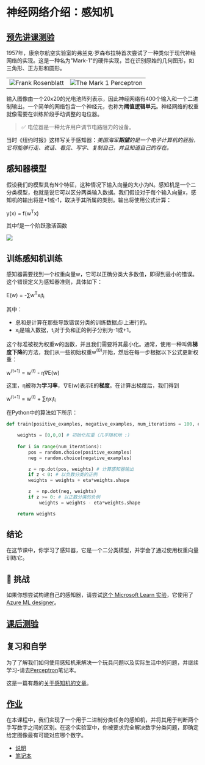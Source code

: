 # 神经网络介绍：感知机

## [预先讲课测验](https://red-field-0a6ddfd03.1.azurestaticapps.net/quiz/103)

1957年，康奈尔航空实验室的弗兰克·罗森布拉特首次尝试了一种类似于现代神经网络的实现。这是一种名为"Mark-1"的硬件实现，旨在识别原始的几何图形，如三角形、正方形和圆形。

|      |      |
|--------------|-----------|
|<img src='images/Rosenblatt-wikipedia.jpg' alt='Frank Rosenblatt'/> | <img src='images/Mark_I_perceptron_wikipedia.jpg' alt='The Mark 1 Perceptron' />|> 图片来自[Wikipedia](https://en.wikipedia.org/wiki/Perceptron)

输入图像由一个20x20的光电池阵列表示，因此神经网络有400个输入和一个二进制输出。一个简单的网络包含一个神经元，也称为**阈值逻辑单元**。神经网络的权重就像需要在训练阶段手动调整的电位器。

> ✅ 电位器是一种允许用户调节电路阻力的设备。

当时《纽约时报》这样写关于感知器：*美国海军**期望**的是一个电子计算机的胚胎，它将能够行走、说话、看见、写字、复制自己，并且知道自己的存在。*

## 感知器模型

假设我们的模型具有N个特征，这种情况下输入向量的大小为N。感知机是一个二分类模型，也就是说它可以区分两类输入数据。我们假设对于每个输入向量x，感知机的输出将是+1或-1，取决于其所属的类别。输出将使用公式计算：

y(x) = f(w<sup>T</sup>x)

其中f是一个阶跃激活函数

<!-- img src="http://www.sciweavers.org/tex2img.php?eq=f%28x%29%20%3D%20%5Cbegin%7Bcases%7D%0A%20%20%20%20%20%20%20%20%20%2B1%20%26%20x%20%5Cgeq%200%20%5C%5C%0A%20%20%20%20%20%20%20%20%20-1%20%26%20x%20%3C%200%0A%20%20%20%20%20%20%20%5Cend%7Bcases%7D%20%5C%5C%0A&bc=White&fc=Black&im=jpg&fs=12&ff=arev&edit=0" align="center" border="0" alt="f(x) = \begin{cases} +1 & x \geq 0 \\ -1 & x < 0 \end{cases} \\" width="154" height="50" / -->
<img src="images/activation-func.png"/>

## 训练感知机训练

感知器需要找到一个权重向量w，它可以正确分类大多数值，即得到最小的错误。这个错误定义为感知器准则，具体如下：

E(w) = -&sum;w<sup>T</sup>x<sub>i</sub>t<sub>i</sub>

其中：

* 总和是计算在那些导致错误分类的训练数据点i上进行的。
* x<sub>i</sub>是输入数据，t<sub>i</sub>对于负和正的例子分别为-1或+1。

这个标准被视为权重w的函数，并且我们需要将其最小化。通常，使用一种叫做**梯度下降**的方法，我们从一些初始权重w<sup>(0)</sup>开始，然后在每一步根据以下公式更新权重：

w<sup>(t+1)</sup> = w<sup>(t)</sup> - &eta;&nabla;E(w)

这里，&eta;被称为**学习率**，&nabla;E(w)表示E的**梯度**。在计算出梯度后，我们得到

w<sup>(t+1)</sup> = w<sup>(t)</sup> + &sum;&eta;x<sub>i</sub>t<sub>i</sub>

在Python中的算法如下所示：
```python
def train(positive_examples, negative_examples, num_iterations = 100, eta = 1):

    weights = [0,0,0] # 初始化权重（几乎随机地 :)
        
    for i in range(num_iterations):
        pos = random.choice(positive_examples)
        neg = random.choice(negative_examples)

        z = np.dot(pos, weights) # 计算感知器输出
        if z < 0: # 以负数分类的正例
        weights = weights + eta*weights.shape

        z  = np.dot(neg, weights)
        if z >= 0: # 以正数分类的负例
            weights = weights - eta*weights.shape

    return weights
```

## 结论

在这节课中，你学习了感知器，它是一个二分类模型，并学会了通过使用权重向量训练它。

## 🚀 挑战

如果你想尝试构建自己的感知器，请尝试[这个 Microsoft Learn 实验](https://docs.microsoft.com/en-us/azure/machine-learning/component-reference/two-class-averaged-perceptron?WT.mc_id=academic-77998-cacaste)，它使用了[Azure ML designer](https://docs.microsoft.com/en-us/azure/machine-learning/concept-designer?WT.mc_id=academic-77998-cacaste)。

## [课后测验](https://red-field-0a6ddfd03.1.azurestaticapps.net/quiz/203)

## 复习和自学

为了了解我们如何使用感知机来解决一个玩具问题以及实际生活中的问题，并继续学习-请去[Perceptron](Perceptron.ipynb)笔记本。

这是一篇有趣的[关于感知机的文章](https://towardsdatascience.com/what-is-a-perceptron-basics-of-neural-networks-c4cfea20c590
)。

## [作业](lab/README.md)

在本课程中，我们实现了一个用于二进制分类任务的感知机，并将其用于判断两个手写数字之间的区别。在这个实验室中，你被要求完全解决数字分类问题，即确定给定图像最有可能对应哪个数字。
* [说明](lab/README.md)
* [笔记本](lab/PerceptronMultiClass.ipynb)